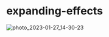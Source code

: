 # expanding-effects
![photo_2023-01-27_14-30-23](https://user-images.githubusercontent.com/123539784/215054825-2fe1537b-3f9a-4706-a6c8-75795293266f.jpg)
